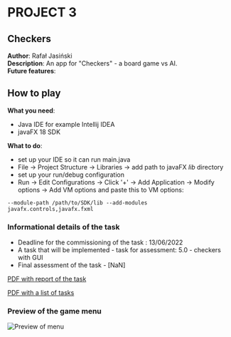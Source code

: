 # PROJECT 3


## Checkers
**Author**: Rafał Jasiński\
**Description**: An app for "Checkers" - a board game vs AI.\
**Future features**:

## How to play
**What you need**:
- Java IDE for example Intellij IDEA
- javaFX 18 SDK

**What to do**:
- set up your IDE so it can run main.java 
- File -> Project Structure -> Libraries -> add path to javaFX _lib_ directory
- set up your run/debug configuration 
- Run -> Edit Configurations -> Click '+'  -> Add Application -> Modify options -> Add VM options
  and paste this to VM options: 

```--module-path /path/to/SDK/lib --add-modules javafx.controls,javafx.fxml```

### Informational details of the task
- Deadline for the commissioning of the task : 13/06/2022
- A task that will be implemented  - task for assessment: 5.0 - checkers with GUI
- Final assessment of the task  - [NaN]

[PDF with report of the task ](https://gitlab.com/JasinskiR259384/pamsi-2022/-/blob/main/PROJECT_2/Report_PAMSI_2.pdf)

[PDF with a list of tasks ](https://gitlab.com/JasinskiR259384/pamsi-2022/-/blob/dev1.0/PROJECT_3/proj3.pdf)

### Preview of the game menu
![Preview of menu](https://gitlab.com/JasinskiR259384/pamsi-2022/-/blob/dev1.0/PROJECT_3/images/readme/preview.png)